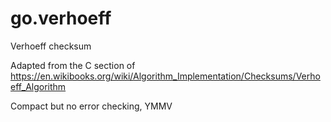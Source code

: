 # go.verhoeff
Verhoeff checksum

Adapted from the C section of https://en.wikibooks.org/wiki/Algorithm_Implementation/Checksums/Verhoeff_Algorithm

Compact but no error checking, YMMV
